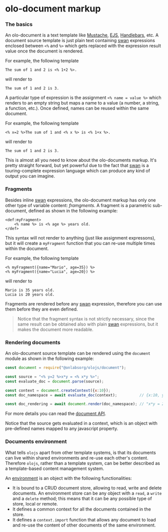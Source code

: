 # olo-document markup

### The basics
An olo-document is a text template like [Mustache](https://mustache.github.io/),
[EJS](https://ejs.co/), [Handlebars](https://handlebarsjs.com/), etc. A document
source template is just plain text containing [swan](./swan.m) expressions
enclosed between `<%` and `%>` which gets replaced with the expression result
value once the document is rendered.  

For example, the following template

```
The sum of 1 and 2 is <% 1+2 %>.
```

will render to

```
The sum of 1 and 2 is 3.
```

A particular type of expression is the assignment `<% name = value %>` which
renders to an empty string but maps a name to a value (a number, a string, a 
function, etc.). Once defined, names can be reused within the same document.

For example, the following template

```
<% x=2 %>The sum of 1 and <% x %> is <% 1+x %>.
```

will render to

```
The sum of 1 and 2 is 3.
```

This is almost all you need to know about the olo-documents markup. It's pretty
straight forward, but yet powerful due to the fact that [swan] is
a touring-complete expression language which can produce any kind of output you
can imagine.


### Fragments
Besides inline [swan] expressions, the olo-document markup has only one other 
type of variable content: _framgments_. A fragment is a parametric sub-document,
defined as shown in the following example:

```
<def:myFragment>
    <% name %> is <% age %> years old.
</def>
```

This syntax will not render to anything (just like assignment expressons), but
it will create a `myFragment` function that you can re-use multiple times
within the document. 

For example, the following template

```
<% myFragment({name="Mario", age=35}) %>
<% myFragment({name="Lucia", age=20}) %>
```

will render to

```
Mario is 35 years old.
Lucia is 20 years old.
```

Fragments are rendered before any [swan] expression, therefore you can use
them before they are even defined.

> Notice that the fragment syntax is not strictly necessary, since the same
> result can be obtained also with plain [swan] expressions, but it makes the
> document more readable.


### Rendering documents
An olo-document source template can be rendered using the `document` module as 
shown in the following example:

```js
const document = require("@onlabsorg/olojs/document");

const source = "<% y=2 %>x*y = <% x*y %>";
const evaluate_doc = document.parse(source);

const context = document.createContext({x:10});
const doc_namespace = await evaluate_doc(context);          // {x:10, y:2}

const doc_rendering = await document.render(doc_namespace); // "x*y = 20"
```

For more details you can read the [document API](./api/document.md).

Notice that the source gets evaluated in a context, which is an object with
pre-defined names mapped to any javascript property.


### Documents environment
What tells `olojs` apart from other template systems, is that its documents can
live within shared environments and re-use each other's content. Therefore 
`olojs`, rather than a template system, can be better described as a 
template-based content management system.

An [environment](./api/environment.md) is an object with the following
functionalities:

- It is bound to a CRUD document store, allowing to read, write and delete
  documents. An environment store can be any object with a `read`, a `write` and 
  a `delete` method; this means that it can be any possible type of store, local
  or remote.
- It defines a common context for all the documents contained in the store.
- It defines a `context.import` function that allows any document to load and
  re-use the content of other documents of the same environment.
  




[swan]: ./swan.md
